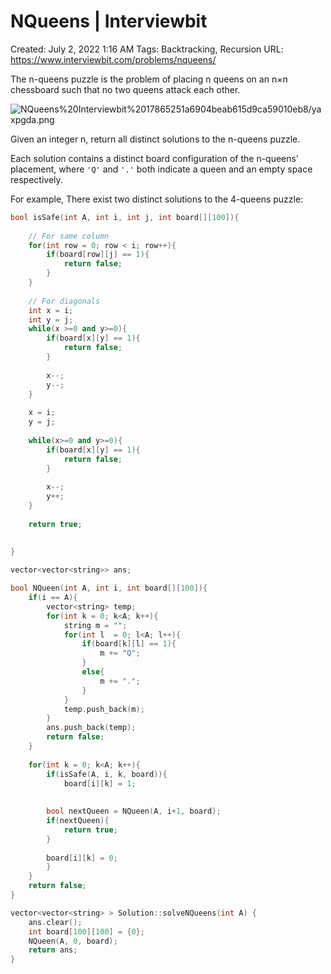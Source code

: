 # NQueens | Interviewbit

Created: July 2, 2022 1:16 AM
Tags: Backtracking, Recursion
URL: https://www.interviewbit.com/problems/nqueens/

The n-queens puzzle is the problem of placing n queens on an n×n chessboard such that no two queens attack each other.

![NQueens%20Interviewbit%2017865251a6904beab615d9ca59010eb8/yaxpgda.png](NQueens%20Interviewbit%2017865251a6904beab615d9ca59010eb8/yaxpgda.png)

Given an integer n, return all distinct solutions to the n-queens puzzle.

Each solution contains a distinct board configuration of the n-queens’ placement, where `'Q'` and `'.'` both indicate a queen and an empty space respectively.

For example,
 There exist two distinct solutions to the 4-queens puzzle:

```cpp
bool isSafe(int A, int i, int j, int board[][100]){
    
    // For same column
    for(int row = 0; row < i; row++){
        if(board[row][j] == 1){
            return false;
        }
    }
    
    // For diagonals
    int x = i;
    int y = j;
    while(x >=0 and y>=0){
        if(board[x][y] == 1){
            return false;
        }
        
        x--;
        y--;
    }
    
    x = i;
    y = j;
    
    while(x>=0 and y>=0){
        if(board[x][y] == 1){
            return false;
        }
        
        x--;
        y++;
    }
    
    return true;
    
    
}

vector<vector<string>> ans;

bool NQueen(int A, int i, int board[][100]){
    if(i == A){
        vector<string> temp;
        for(int k = 0; k<A; k++){
            string m = "";
            for(int l  = 0; l<A; l++){
                if(board[k][l] == 1){
                    m += "Q";
                }
                else{
                    m += ".";
                }
            }
            temp.push_back(m);
        }
        ans.push_back(temp);
        return false; 
    }
    
    for(int k = 0; k<A; k++){
        if(isSafe(A, i, k, board)){
            board[i][k] = 1;
        
        
        bool nextQueen = NQueen(A, i+1, board);
        if(nextQueen){
            return true;
        }
        
        board[i][k] = 0;
        }
    }
    return false;
}

vector<vector<string> > Solution::solveNQueens(int A) {
    ans.clear();
    int board[100][100] = {0};
    NQueen(A, 0, board);
    return ans;
}
```